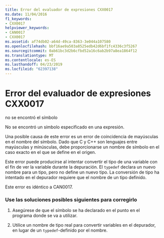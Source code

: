 ```yaml
---
title: Error del evaluador de expresiones CXX0017
ms.date: 11/04/2016
f1_keywords:
- CXX0017
helpviewer_keywords:
- CAN0017
- CXX0017
ms.assetid: af74db02-a64d-49ca-8363-3e044a107580
ms.openlocfilehash: bbf16ae9a503a8525edb42d6bf1fc4336c3f5267
ms.sourcegitcommit: 0ab61bc3d2b6cfbd52a16c6ab2b97a8ea1864f12
ms.translationtype: MT
ms.contentlocale: es-ES
ms.lasthandoff: 04/23/2019
ms.locfileid: "62397138"
---
```

# <a name="expression-evaluator-error-cxx0017"></a>Error del evaluador de expresiones CXX0017

no se encontró el símbolo

No se encontró un símbolo especificado en una expresión.

Una posible causa de este error es un error de coincidencia de mayúsculas en el nombre del símbolo. Dado que C y C++ son lenguajes entre mayúsculas y minúsculas, debe proporcionarse un nombre de símbolo en el caso exacto en el que se define en el origen.

Este error puede producirse al intentar convertir el tipo de una variable con el fin de ver la variable durante la depuración. El `typedef` declara un nuevo nombre para un tipo, pero no define un nuevo tipo. La conversión de tipo ha intentado en el depurador requiere que el nombre de un tipo definido.

Este error es idéntico a CAN0017.

### <a name="to-fix-by-using-the-following-possible-solutions"></a>Use las soluciones posibles siguientes para corregirlo

1. Asegúrese de que el símbolo se ha declarado en el punto en el programa donde se va a utilizar.

1. Utilice un nombre de tipo real para convertir variables en el depurador, en lugar de un `typedef`-definido por el nombre.
